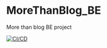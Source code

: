 # MoreThanBlog_BE
More than blog BE project

[![CI/CD](https://github.com/mothan-team/MoreThanBlog_BE/actions/workflows/config.yml/badge.svg)](https://github.com/mothan-team/MoreThanBlog_BE/actions/workflows/config.yml)